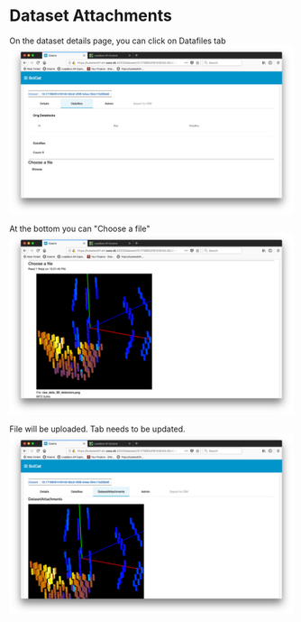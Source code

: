 # Dataset Attachments

On the dataset details page, you can click on Datafiles tab
![Choose an image file, must be udner 16 MB limit](../img/attach1.png)


At the bottom you can "Choose a file"
![Choose an image file, must be under 16 MB limit](../img/attach2.png)


File will be uploaded. Tab needs to be updated.
![Choose an image file, must be udner 16 MB limit](../img/attach3.png)







